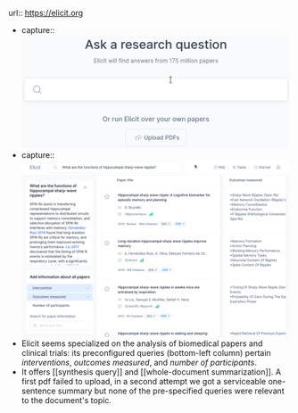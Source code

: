 url:: https://elicit.org

- capture:: ![image.png](../assets/image_1680800329436_0.png)
- capture:: ![image.png](../assets/image_1680796743771_0.png)
- Elicit seems specialized on the analysis of biomedical papers and clinical trials: its preconfigured queries (bottom-left column) pertain *interventions*, *outcomes measured*, and *number of participants*.
- It offers  [[synthesis query]] and [[whole-document summarization]]. A first pdf failed to upload, in a second attempt we got a serviceable one-sentence summary but none of the pre-specified queries were relevant to the document's topic.